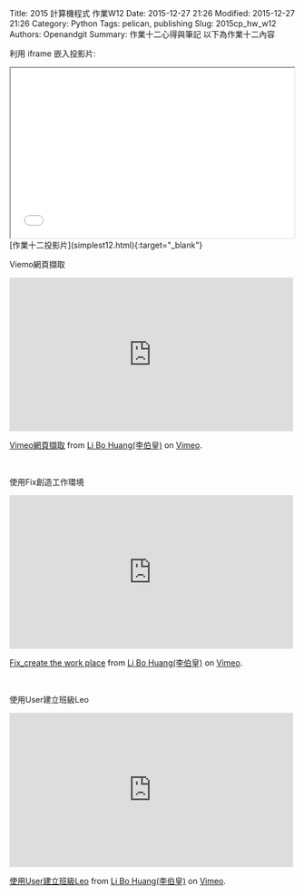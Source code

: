 Title: 2015 計算機程式 作業W12
Date: 2015-12-27 21:26
Modified: 2015-12-27 21:26
Category: Python
Tags: pelican, publishing
Slug: 2015cp_hw_w12
Authors: Openandgit
Summary: 作業十二心得與筆記
以下為作業十二內容 

利用 iframe 嵌入投影片: 

<iframe src="simplest12.html" width="500" height="300"></iframe>
<br / >
[作業十二投影片](simplest12.html){:target="_blank"}
<br / >
<p>Viemo網頁擷取</p>
<iframe src="https://player.vimeo.com/video/150173506" width="500" height="271" frameborder="0" webkitallowfullscreen mozallowfullscreen allowfullscreen></iframe> 
<br / >
<p><a href="https://vimeo.com/150173506">Vimeo網頁擷取</a> from <a href="https://vimeo.com/user44933766">Li Bo Huang(李伯皇)</a> on <a href="https://vimeo.com">Vimeo</a>.</p>
<br / >
<p>使用Fix創造工作環境</p>
<iframe src="https://player.vimeo.com/video/150174728" width="500" height="271" frameborder="0" webkitallowfullscreen mozallowfullscreen allowfullscreen></iframe>
<br / >
<p><a href="https://vimeo.com/150174728">Fix_create the work place</a> from <a href="https://vimeo.com/user44933766">Li Bo Huang(李伯皇)</a> on <a href="https://vimeo.com">Vimeo</a>.</p>
<br / >
<p>使用User建立班級Leo</p>
<iframe src="https://player.vimeo.com/video/150245906" width="500" height="272" frameborder="0" webkitallowfullscreen mozallowfullscreen allowfullscreen></iframe> <p><a href="https://vimeo.com/150245906">使用User建立班級Leo</a> from <a href="https://vimeo.com/user44933766">Li Bo Huang(李伯皇)</a> on <a href="https://vimeo.com">Vimeo</a>.</p>


